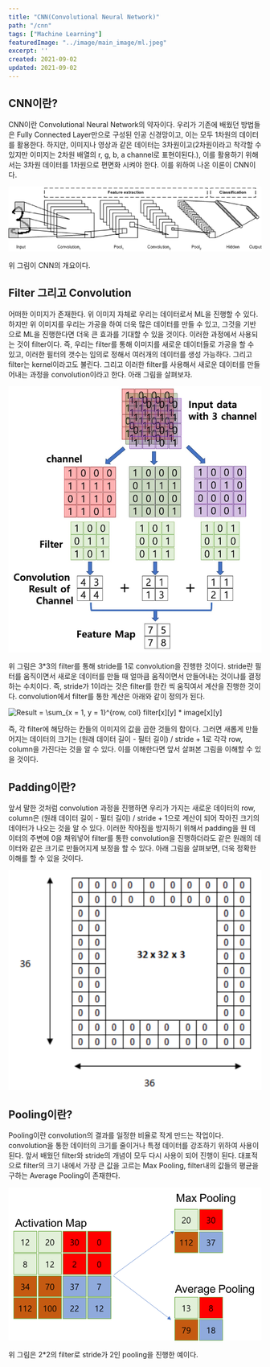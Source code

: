 ```yaml
---
title: "CNN(Convolutional Neural Network)"
path: "/cnn"
tags: ["Machine Learning"]
featuredImage: "../image/main_image/ml.jpeg"
excerpt: ''
created: 2021-09-02
updated: 2021-09-02
---
```


## CNN이란?

CNN이란 Convolutional Neural Network의 약자이다. 우리가 기존에 배웠던 방법들은 Fully Connected Layer만으로 구성된 인공 신경망이고, 이는 모두 1차원의 데이터를 활용한다. 하지만, 이미지나 영상과 같은 데이터는 3차원이고(2차원이라고 착각할 수 있지만 이미지는 2차원 배열의 r, g, b, a channel로 표현이된다.), 이를 활용하기 위해서는 3차원 데이터를 1차원으로 편면화 시켜야 한다. 이를 위하여 나온 이론이 CNN이다.

![CNN](../image/CNN/CNN.png)

위 그림이 CNN의 개요이다.

## Filter 그리고 Convolution

어떠한 이미지가 존재한다. 위 이미지 자체로 우리는 데이터로서 ML을 진행할 수 있다. 하지만 위 이미지를 우리는 가공을 하여 더욱 많은 데이터를 만들 수 있고, 그것을 기반으로 ML을 진행한다면 더욱 큰 효과를 기대할 수 있을 것이다. 이러한 과정에서 사용되는 것이 filter이다. 즉, 우리는 filter를 통해 이미지를 새로운 데이터들로 가공을 할 수 있고, 이러한 필터의 갯수는 임의로 정해서 여러개의 데이터를 생성 가능하다. 그리고 filter는 kernel이라고도 불린다. 그리고 이러한 filter를 사용해서 새로운 데이터를 만들어내는 과정을 convolution이라고 한다. 아래 그림을 살펴보자.

![Covolution](../image/CNN/convolution.jpeg)

위 그림은 3*3의 filter를 통해 stride를 1로 convolution을 진행한 것이다. stride란 필터를 움직이면서 새로운 데이터를 만들 때 얼마큼 움직이면서 만들어내는 것이냐를 결정하는 수치이다. 즉, stride가 1이라는 것은 filter를 한칸 씩 움직여서 계산을 진행한 것이다. convolution에서 filter를 통한 계산은 아래와 같이 정의가 된다. 

<img src="https://latex.codecogs.com/svg.image?Result&space;=&space;\sum_{x&space;=&space;1,&space;y&space;=&space;1}^{row,&space;col}&space;filter[x][y]&space;*&space;image[x][y]" title="Result = \sum_{x = 1, y = 1}^{row, col} filter[x][y] * image[x][y]" />

즉, 각 filter에 해당하는 칸들의 이미지의 값을 곱한 것들의 합이다. 그러면 새롭게 만들어지는 데이터의 크기는 (원래 데이터 길이 - 필터 길이) / stride + 1로 각각 row, column을 가진다는 것을 알 수 있다. 이를 이해한다면 앞서 살펴본 그림을 이해할 수 있을 것이다.

## Padding이란?

앞서 말한 것처럼 convolution 과정을 진행하면 우리가 가지는 새로운 데이터의 row, column은 (원래 데이터 길이 - 필터 길이) / stride + 1으로 계산이 되어 작아진 크기의 데이터가 나오는 것을 알 수 있다. 이러한 작아짐을 방지하기 위해서 padding을 원 데이터의 주변에 0을 채워넣어 filter를 통한 convolution을 진행하더라도 같은 원래의 데이터와 같은 크기로 만들어지게 보정을 할 수 있다. 아래 그림을 살펴보면, 더욱 정확한 이해를 할 수 있을 것이다.

![Padding](../image/CNN/padding.png)

## Pooling이란?

Pooling이란 convolution의 결과를 일정한 비율로 작게 만드는 작업이다. convolution을 통한 데이터의 크기를 줄이거나 특정 데이터를 강조하기 위하여 사용이 된다. 앞서 배웠던 filter와 stride의 개념이 모두 다시 사용이 되어 진행이 된다. 대표적으로 filter의 크기 내에서 가장 큰 값을 고르는 Max Pooling, filter내의 값들의 평균을 구하는 Average Pooling이 존재한다.

![Pooling](../image/CNN/pooling.png)

위 그림은 2*2의 filter로 stride가 2인 pooling을 진행한 예이다.